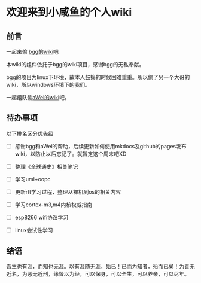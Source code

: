 # 欢迎来到小咸鱼的个人wiki

## 前言

一起来偷 [bgg的wiki](https://github.com/noodlefighter/wiki)吧

本wiki的组件依托于bgg的wiki项目，感谢bgg的无私奉献。

bgg的项目为linux下环境，故本人鼓捣的时候困难重重。所以偷了另一个大哥的wiki，所以windows环境下的我们。

一起组队偷[aWei的wiki](https://github.com/aW3ikun/wiki)吧。

## 待办事项

以下排名区分优先级

- [ ] 感谢bgg和aWei的帮助，后续更新如何使用mkdocs及github的pages发布wiki，以防止以后忘记了。就暂定这个周末吧XD

- [ ] 整理《全球通史》相关笔记

- [ ] 学习uml+oopc

- [ ] 更新rtt学习过程，整理从裸机到os的相关内容

- [ ] 学习cortex-m3,m4内核权威指南

- [ ] esp8266 wifi协议学习

- [ ] linux尝试性学习

  

## 结语

吾生也有涯，而知也无涯。以有涯随无涯，殆已！已而为知者，殆而已矣！为善无近名，为恶无近刑，缘督以为经，可以保身，可以全生，可以养亲，可以尽年。

